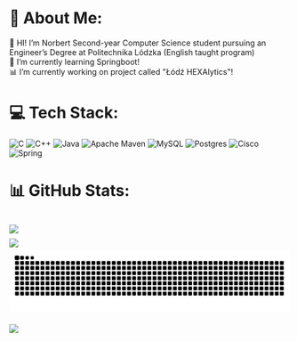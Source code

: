 # 💫 About Me:
🔭 HI! I’m Norbert Second-year Computer Science student pursuing an Engineer’s Degree at Politechnika  Lódzka (English taught
program)<br>
🌱 I’m currently learning Springboot!<br>
📊 I’m currently working on project called "Łódź HEXAlytics"!<br>

# 💻 Tech Stack:
![C](https://img.shields.io/badge/c-%2300599C.svg?style=for-the-badge&logo=c&logoColor=white) ![C++](https://img.shields.io/badge/c++-%2300599C.svg?style=for-the-badge&logo=c%2B%2B&logoColor=white) ![Java](https://img.shields.io/badge/java-%23ED8B00.svg?style=for-the-badge&logo=openjdk&logoColor=white) ![Apache Maven](https://img.shields.io/badge/Apache%20Maven-C71A36?style=for-the-badge&logo=Apache%20Maven&logoColor=white) ![MySQL](https://img.shields.io/badge/mysql-4479A1.svg?style=for-the-badge&logo=mysql&logoColor=white) ![Postgres](https://img.shields.io/badge/postgres-%23316192.svg?style=for-the-badge&logo=postgresql&logoColor=white) ![Cisco](https://img.shields.io/badge/cisco-%23049fd9.svg?style=for-the-badge&logo=cisco&logoColor=black) ![Spring](https://img.shields.io/badge/spring-%236DB33F.svg?style=for-the-badge&logo=spring&logoColor=white)
# 📊 GitHub Stats:

![](https://nirzak-streak-stats.vercel.app/?user=Nubet&theme=dark&hide_border=false)<br/>
![](https://github-readme-stats.vercel.app/api/top-langs/?username=Nubet&theme=dark&hide_border=false&include_all_commits=false&count_private=true&layout=compact)
![snake gif](https://github.com/Nubet/Nubet/blob/output/github-snake-dark.svg)
---
[![](https://visitcount.itsvg.in/api?id=Nubet&icon=0&color=0)](https://visitcount.itsvg.in)

